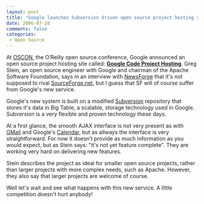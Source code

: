 ```yaml
---
layout: post
title: "Google launches Subversion driven open source project hosting service"
date: 2006-07-28
comments: false
categories:
 - Open Source
---
```


At <a href="http://conferences.oreillynet.com/os2006/" target="_blank">OSCON</a>, the O’Reilly open source conference, Google announced an open source project hosting site called: <strong><a href="http://code.google.com/hosting/" target="_blank">Google Code Project Hosting</a></strong>. Greg Stein, an open source engineer with Google and chairman of the Apache Software Foundation, says in an interview with <a href="http://www.newsforge.com/article.pl?sid=06/07/27/1833251" target="_blank">NewsForge</a> that it's not  supposed to rival <a href="http://www.sourceforge.net" target="_blank">SourceForge.net</a>, but I guess that SF will of course suffer from Google's new service.

Google's new system is built on a modified <a href="http://subversion.tigris.org/" target="_blank">Subversion</a> repository that stores it's data in Big Table, a scalable, storage technology used in Google. Subversion is a very flexible and proven technology these days.

At a first glance, the smooth AJAX interface is not very present as with <a href="http://mail.google.com" target="_blank">GMail</a> and Google's <a href="http://www.google.com/calendar" target="_blank">Calendar</a>, but as allways the interface is very straightforward. For now it doesn’t provide as much information as you would expect, but as Stein says: "it's not yet feature complete". They are working very hard on delivering new features.

Stein describes the project as ideal for smaller open source projects, rather than larger projects with more complex needs, such as Apache. However, they also say that larger projects are welcome of course.

Well let's wait and see what happens with this new service. A little competition doesn't hurt anybody!
